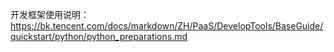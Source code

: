 开发框架使用说明：https://bk.tencent.com/docs/markdown/ZH/PaaS/DevelopTools/BaseGuide/quickstart/python/python_preparations.md